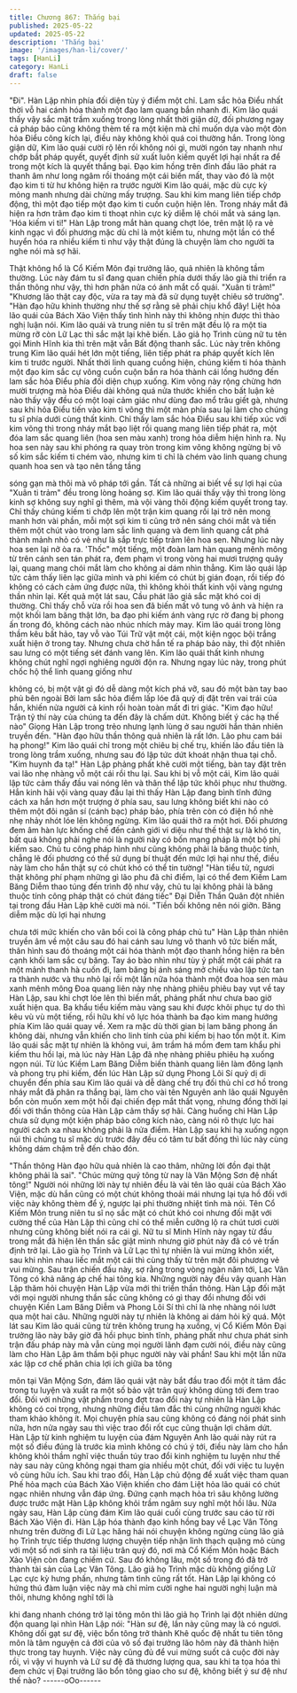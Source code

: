 ```yaml
---
title: Chương 867: Thắng bại
published: 2025-05-22
updated: 2025-05-22
description: 'Thắng bại'
image: '/images/han-li/cover/'
tags: [HanLi]
category: HanLi
draft: false
---
```


"Đi". Hàn Lập nhìn phía đối diện tùy ý điểm một chỉ.
Lam sắc hỏa Điểu nhất thời vỗ hai cánh hóa thành một đạo lam
quang bắn nhanh đi.
Kim lão quái thấy vậy sắc mặt trầm xuống trong lòng nhất thời
giận dữ, đối phương ngay cả pháp bảo cũng không thèm tế ra
một kiện mà chỉ muốn dựa vào một đòn hỏa Điểu công kích lại,
điều này không khỏi quá coi thường hắn.
Trong lòng giận dữ, Kim lão quái cười rộ lên rồi không nói gì,
mười ngón tay nhanh như chớp bắt pháp quyết, quyết định sử
xuất luôn kiếm quyết lợi hại nhất ra để trong một kích là quyết
thắng bại.
Đạo kim hồng trên đỉnh đầu lão phát ra thanh âm như long ngâm
rồi thoáng một cái biến mất, thay vào đó là một đạo kim ti từ hư
không hiện ra trước người Kim lão quái, mặc dù cực kỳ mỏng
manh nhưng dài chừng mấy trượng.
Sau khi kim mang liên tiếp chớp động, thì một đạo tiếp một đạo
kim ti cuồn cuộn hiện lên.
Trong nháy mắt đã hiện ra hơn trãm đạo kim ti thoạt nhìn cực kỳ
diễm lệ chói mắt và sáng lạn.
'Hóa kiếm vi ti!"
Hàn Lập trong mắt hàn quang chợt lóe, trên mặt lộ ra vẻ kinh
ngạc vì đối phương mặc dù chỉ là một kiếm tu, nhưng một lần có
thể huyển hóa ra nhiều kiếm ti như vậy thật đúng là chuyện làm
cho người ta nghe nói mà sợ hãi.

Thật không hổ là Cổ Kiếm Môn đại trưởng lão, quả nhiên là không
tầm thường.
Lúc này đám tu sĩ đang quan chiến phía dưới thấy lão già thi triển
ra thần thông như vậy, thì hơn phân nửa có ánh mắt cổ quái.
"Xuân ti trảm!"
"Khương lão thật cay độc, vừa ra tay mà đã sử dụng tuyệt chiêu
sở trường".
"Hàn đạo hữu khinh thường như thế sợ rằng sẽ phải chịu khổ
đây!
Liệt hỏa lão quái của Bách Xảo Viện thấy tình hình này thì không
nhịn được thì thào nghị luận nói.
Kim lão quái và trung niên tu sĩ trên mặt đều lộ ra một tia mừng rỡ
còn Lữ Lạc thì sắc mặt lại khẽ biến. Lão giả họ Trình cùng nữ tu
tên gọi Minh Hĩnh kia thì trên mặt vẫn Bất động thanh sắc.
Lúc này trên không trung Kim lão quái hét lớn một tiếng, liên tiếp
phát ra pháp quyết kích lên kim ti trước người.
Nhất thời linh quang cuồng hiện, chúng kiếm ti hóa thành một đạo
kim sắc cự võng cuồn cuộn bắn ra hóa thành cái lồng hướng đến
lam sắc hỏa Điểu phía đối diện chụp xuống.
Kim võng này rộng chừng hơn mười trượng mà hỏa Điểu dài
không quá nửa thước khiến cho bất luận kẻ nào thấy vậy đều có
một loại cảm giác như dùng đao mổ trâu giết gà, nhưng sau khi
hỏa Điểu tiến vào kim ti võng thì một màn phía sau lại làm cho
chúng tu sĩ phía dưới cùng thất kinh.
Chỉ thấy lam sắc hỏa Điểu sau khi tiếp xúc với kim võng thì trong
nháy mắt bạo liệt rồi quang mang liên tiếp phát ra, một đóa lam
sắc quang liên (hoa sen màu xanh) trong hỏa diễm hiện hình ra.
Nụ hoa sen này sau khi phóng ra quay tròn trong kim võng không
ngừng bị vô số kim sắc kiếm ti chém vào, nhưng kim ti chỉ là
chém vào linh quang chung quanh hoa sen và tạo nên tầng tầng

sóng gạn mà thôi mà vô pháp tới gần.
Tất cả những ai biết về sự lợi hại của "Xuân ti trảm" đều trong
lòng hoảng sợ.
Kim lão quái thấy vậy thì trong lòng kinh sợ không suy nghĩ gì
thêm, mà vội vàng thôi động kiếm quyết trong tay.
Chỉ thấy chúng kiếm ti chớp lên một trận kim quang rồi lại trở nên
mong manh hơn vài phần, mỗi một sợi kim ti cũng trở nên sáng
chói mắt và tiến thêm một chút vào trong lam sắc linh quang và
đem linh quang cắt phá thành mảnh nhỏ có vẻ như là sắp trực
tiếp trảm lên hoa sen.
Nhưng lúc này hoa sen lại nở òa ra.
'Thốc" một tiếng, một đoàn lam hàn quang mênh mông từ trên
cánh sen tán phát ra, đem phạm vi trong vòng hai mươi trượng
quây lại, quang mang chói mắt làm cho không ai dám nhìn thẳng.
Kim lão quái lập tức cảm thấy liên lạc giữa mình và phi kiếm có
chút bị gián đoạn, rồi tiếp đó không có cách cảm ứng được nữa,
thì không khỏi thất kinh vội vàng ngưng thần nhìn lại.
Kết quả một lát sau, Cầu phát lão giả sắc mặt khó coi dị thường.
Chỉ thấy chỗ vừa rồi hoa sen đã biến mất vô tung vô ảnh và hiện
ra một khối lam băng thật lớn, ba đạo phi kiếm ánh vàng rực rờ
đang bị phong ấn trong đó, không cách nào nhúc nhích mảy may.
Kim lão quái trong lòng thầm kêu bất hảo, tay vỗ vào Túi Trữ vật
một cái, một kiện ngọc bội trắng xuất hiện ở trong tay.
Nhưng chưa chờ hắn tế ra pháp bảo này, thì đột nhiên sau lưng
có một tiếng sét đánh vang lên.
Kim lão quái thất kinh nhưng không chút nghĩ ngợi nghiêng người
độn ra.
Nhưng ngay lúc này, trong phút chốc hộ thể linh quang giống như

không có, bị một vật gì đó dễ dàng một kích phá vỡ, sau đó một
bàn tay bao phủ bên ngoài Bởi lam sắc hỏa điểm lấp lóe đã quỷ dị
đặt trên vai trái của hắn, khiến nửa người cả kinh rồi hoàn toàn
mất đi tri giác.
"Kim đạo hữu! Trận tỷ thí này của chúng ta đến đây là chấm dứt.
Không biết ý các hạ thế nào" Giọng Hàn Lập trong trẻo nhưng
lạnh lùng ở sau người hắn thản nhiên truyền đến.
"Hàn đạo hữu thần thông quả nhiên là rất lớn. Lão phu cam bái
hạ phong!" Kim lão quái chỉ trong một chiêu bị chế trụ, khiến lão
đầu tiên là trong lòng trầm xuống, nhưng sau đó lập tức dứt khoát
nhận thua tại chỗ.
"Kim huynh đa tạ!" Hàn Lập phảng phất khẽ cười một tiếng, bàn
tay đặt trên vai lão nhẹ nhàng vỗ một cái rồi thu lại.
Sau khi bị vỗ một cái, Kim lão quái lập tức cảm thấy đầu vai nóng
lên và thân thể lập tức khôi phục như thường. Hắn kinh hãi vội
vàng quay đầu lại thì thấy Hàn Lập đang bình tĩnh đứng cách xa
hắn hơn một trượng ở phía sau, sau lưng không biết khi nào có
thêm một đôi ngân sí (cánh bạc) pháp bảo, phía trên còn có điện
hồ nhè nhẹ nhảy nhót lóe lên không ngừng.
Kim lão quái thở ra một hơi.
Đối phương đem âm hàn lực khống chế đến cảnh giới vi diệu như
thế thật sự là khó tin, bất quá không phải nghe nói là người này có
bốn mạng pháp là một bộ phi kiếm sao. Chủ tu công pháp hình
như cũng không phải là băng thuộc tính, chẳng lẽ đối phương có
thể sử dụng bí thuật đến mức lợi hại như thế, điều này làm cho
hắn thật sự có chút khó có thể tin tường!
"Hàn tiểu tử, ngươi thật không phí phạm những gì lão phu đã chỉ
điểm, lại có thể đem Kiềm Lam Băng Diễm thao túng đến trình độ
như vậy, chủ tu lại không phải là băng thuộc tính công pháp thật
có chút đáng tiếc" Đại Diễn Thần Quân đột nhiên tại trong đầu
Hàn Lập khẽ cười mà nói.
"Tiền bối không nên nói giỡn. Băng diễm mặc dù lợi hại nhưng

chưa tới mức khiến cho vãn bối coi là công pháp chủ tu" Hàn Lập
thản nhiên truyền âm về một câu sau đó hai cánh sau lưng vô
thanh vô tức biến mất, thân hình sau đó thoáng một cái hóa thành
một đạo thanh hồng hiện ra bên cạnh khối lam sắc cự băng.
Tay áo bào nhìn như tùy ý phất một cái phát ra một mảnh thanh
hà cuốn đi, lam băng bị ánh sáng mở chiếu vào lập tức tan ra
thành nước và thu nhỏ lại rồi một lần nữa hóa thành một đoa hoa
sen màu xanh mênh mông
Đoa quang liên này nhẹ nhàng phiêu phiêu bay vụt về tay Hàn
Lập, sau khi chợt lóe lên thì biến mất, phảng phất như chưa bao
giờ xuất hiện qua.
Ba khẩu tiểu kiếm màu vàng sau khi được khôi phục tự do thì kêu
vù vù một tiếng, rồi hữu khí vô lực hóa thành ba đạo kim mang
hướng phía Kim lão quái quay về.
Xem ra mặc dù thời gian bị lam băng phong ấn không dài, nhưng
vẫn khiến cho linh tính của phi kiếm bị hao tổn một ít.
Kim lão quái sắc mặt tự nhiên là không vui, âm trầm há mồm đem
tam khẩu phi kiếm thu hồi lại, mà lúc này Hàn Lập đã nhẹ nhàng
phiêu phiêu hạ xuống ngọn núi.
Từ lúc Kiềm Lam Băng Diễm biến thành quang liên làm đông lạnh
và phong trụ phi kiếm, đến lúc Hàn Lập sử dụng Phong Lôi Sí quỷ
dị di chuyển đến phía sau Kim lão quái và dễ dàng chế trụ đối thủ
chỉ cơ hồ trong nháy mắt đã phân ra thắng bại, làm cho vài tên
Nguyên anh lão quái Nguyên bổn còn muốn xem một hồi đại
chiến đẹp mắt thất vọng, nhưng đồng thời lại đối với thần thông
của Hàn Lập cảm thấy sợ hãi.
Càng huống chi Hàn Lập chưa sử dụng một kiện pháp bảo công
kích nào, càng nói rõ thực lực hai người cách xa nhau không phải
là nửa điểm.
Hàn Lập sau khi hạ xuống ngọn núi thì chúng tu sĩ mặc dù trước
đây đều có tâm tư bất đồng thì lúc này cùng không dám chậm trễ
đến chào đón.

"Thần thông Hàn đạo hữu quả nhiên là cao thâm, những lời đồn
đại thật không phải là sai".
"Chúc mừng quý tông từ nay là Vân Mộng Sơn đệ nhất tông!"
Người nói những lời này tự nhiên đều là vài tên lão quái của Bách
Xảo Viện, mặc dù hắn cũng có một chút không thoải mái nhưng
lại tựa hồ đối với việc này không thèm để ý, ngược lại phi thường
nhiệt tình mà nói.
Tên Cổ Kiếm Môn trung niên tu sĩ nọ sắc mặt có chút khó coi
nhưng đối mặt với cường thế của Hàn Lập thì cũng chỉ có thể
miễn cưỡng lộ ra chút tươi cười nhưng cũng không biết nói ra cái
gì. Nữ tu sĩ Minh Hĩnh này ngay từ đầu trong mắt đã hiện lên thần
sắc giật mình nhưng giờ phút này đã có vẻ trấn định trở lại.
Lão già họ Trình và Lữ Lạc thì tự nhiên là vui mừng khôn xiết, sau
khi nhìn nhau liếc mắt một cái thì cùng thấy từ trên mặt đôi
phương vẻ vui mừng.
Sau trận chiến đấu này, sợ rằng trong vòng ngàn năm tới, Lạc
Vân Tông có khả năng áp chế hai tông kia.
Những người này đều vây quanh Hàn Lập thăm hỏi chuyện Hàn
Lập vừa mới thi triển thần thông.
Hàn Lập đối mặt với mọi người nhưng thần sắc cũng không có gì
thay đổi nhưng đối với chuyện Kiền Lam Băng Diễm và Phong Lôi
Sí thì chỉ là nhẹ nhàng nói lướt qua một hai câu.
Những người này tự nhiên là không ai dám hỏi kỹ quá.
Một lát sau Kim lão quái cũng từ trên không trung hạ xuống, vị Cổ
Kiếm Môn Đại trưởng lão này bây giờ đã hồi phục bình tĩnh,
phảng phất như chưa phát sinh trận đấu pháp này mà vẫn cùng
mọi người lãnh đạm cười nói, điều này cũng làm cho Hàn Lập âm
thầm bội phục người này vài phần!
Sau khi một lần nữa xác lập cơ chế phân chia lợi ích giữa ba tông

môn tại Vân Mộng Sơn, đám lão quái vật này bắt đầu trao đổi một
ít tâm đắc trong tu luyện và xuất ra một số bảo vật trân quý không
dùng tới đem trao đổi.
Đối với những vật phẩm trong đợt trao đổi này tự nhiên là Hàn
Lập không có coi trọng, nhưng những điều tâm đắc thì cùng
những người khác tham khảo không ít.
Mọi chuyện phía sau cũng không có đáng nói phát sinh nữa, hơn
nửa ngày sau thì việc trao đổi rốt cục cũng thuận lợi châm dứt.
Hàn Lập từ kinh nghiệm tu luyện của đám Nguyên Anh lão quái
này rút ra một số điều đúng là trước kia mình không có chú ý tới,
điều này làm cho hắn không khỏi thầm nghĩ việc thuần túy trao đổi
kinh nghiệm tu luyện như thế này sau này cũng không ngại tham
gia nhiều một chút, đối với việc tu luyện vô cùng hữu ích.
Sau khi trao đổi, Hàn Lập chủ động để xuất việc tham quan Phế
hỏa mạch của Bách Xảo Viện khiến cho đám Liệt hỏa lão quái có
chút ngạc nhiên nhưng vẫn đáp ứng.
Đứng cạnh mạch hỏa trì sâu không lường được trước mặt Hàn
Lập không khỏi trầm ngâm suy nghĩ một hồi lâu.
Nửa ngày sau, Hàn Lập cùng đám Kim lão quái cuối cùng trước
sau cáo từ rời Bách Xảo Viện đi.
Hàn Lập hóa thành đạo kinh hồng bay về Lạc Vân Tông nhưng
trên đường đi Lữ Lạc hăng hái nói chuyện không ngừng cùng lão
giả họ Trình trực tiếp thương lượng chuyện tiếp nhận linh thạch
quặng mỏ cùng với một số nơi sinh ra tài liệu trân quý đó, nơi mà
Cổ Kiếm Môn hoặc Bách Xảo Viện còn đang chiếm cứ. Sau đó
không lâu, một số trong đó đã trở thành tài sản của Lạc Vân
Tông.
Lão giả họ Trình mặc dù không giống Lữ Lạc cực kỳ hưng phấn,
nhưng tâm tình cũng rất tốt.
Hàn Lập lại không có hứng thú đàm luận việc này mà chỉ mỉm
cười nghe hai người nghị luận mà thôi, nhưng không nghĩ tới là

khi đang nhanh chóng trở lại tông môn thì lão giả họ Trình lại đột
nhiên dừng độn quang lại nhìn Hàn Lập nói:
"Hàn sư đệ, lần này cũng may là có ngươi. Không dối gạt sư đệ,
việc bổn tông trở thành Khê quốc đệ nhất tu tiên tông môn là tâm
nguyện cả đời của vô số đại trưởng lão hôm này đã thành hiện
thực trong tay huynh. Việc này cũng đủ để vui mừng suốt cả cuộc
đời này rồi, vì vậy vi huynh và Lữ sư đệ đã thương lượng qua,
sau khi ta tọa hóa thì đem chức vị Đại trưởng lão bổn tông giao
cho sư đệ, không biết ý sư đệ như thế nào?
------oOo------
